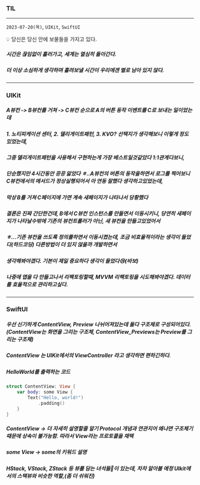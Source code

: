 ### TIL
---
`2023-07-20(목)`, `UIKit`, `SwiftUI`

<aside>
💡 당신은 당신 안에 보물들을 가지고 있다.
</aside>

##### 시간은 끊임없이 흘러가고, 세계는 열심히 돌아간다.
##### 더 이상 소심하게 생각하며 흘려보낼 시간이 우리에겐 별로 남아 있지 않다.

--- 
### UIKit

##### A뷰컨 -> B뷰컨를 거쳐 -> C뷰컨 순으로 A의 버튼 동작 이벤트를 C로 보내는 일이었는데
##### 1. 노티피케이션 센터, 2. 델리게이트패턴, 3. KVO? 선택지가 생각해보니 이렇게 정도 있었는데,
##### 그중 델리게이트패턴을 사용해서 구현하는게 가장 베스트일것같았다 1:1관계다보니,
##### 단순했지만 4시간동안 끙끙 앓았다 ㅎ..A뷰컨의 버튼의 동작을하면서 로그를 찍어보니 C뷰컨에서의 메서드가 정상실행되어서 아 연동 잘했다 생각하고있었는데,
##### 막상 B를 거쳐 C페이지에 가면 계속 새페이지가 나타나서 당황했다
##### 결론은 진짜 간단한건데, B에서 C뷰컨 인스턴스를 만들면서 이동시키니, 당연히 새페이지가 나타날수밖에 기존의 뷰컨트롤러가 아닌, 새 뷰컨을 만들고있었어서
##### ㅎ...기존 뷰컨을 쓰도록 정의를하면서 이동시켰는데, 조금 비효율적이라는 생각이 들었다(하드코딩) 다른방법이 더 있지 않을까 개발하면서 
##### 생각해봐야겠다. 기본이 제일 중요하다 생각이 들었다😢(바보)
##### 나중에 앱을 다 만들고나서 리팩토링할때, MVVM 리팩토링을 시도해봐야겠다. 데이터를 효율적으로 관리하고싶다.

---
### SwiftUI

##### 우선 신기하게 ContentView, Preview 나뉘어져있는데 둘다 구조체로 구성되어있다. (ContentView는 화면을 그리는 구조체, ContentView_Previews는 Preview를 그리는 구조체)
##### ContentView 는 UIKit에서의 ViewController 라고 생각하면 편하긴하다.
##### HelloWorld를 출력하는 코드
```swift
struct ContentView: View {
    var body: some View {
        Text("Hello, world!")
            .padding()
    }
}
```
##### ContentView -> 더 자세히 설명할줄 알기 Protocol 개념과 연관지어 왜냐면 구조체기 때문에 상속이 불가능함. 따라서 View라는 프로토콜을 채택

##### some View -> some의 키워드 설명

##### HStack, VStack, ZStack 등 뷰를 담는 녀석들이 있는데, 차차 알아볼 예정 UIkit에서의 스택뷰와 비슷한 역할,(좀 더 쉬워진)
